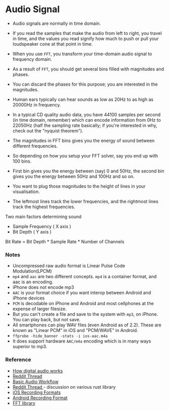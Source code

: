 # Audio Signal

- Audio signals are normally in time domain. 
- If you read the samples that make the audio from left to right, you travel in time, and the values you read signify how much to push or pull your loudspeaker cone at that point in time.

- When you use `FFT`, you transform your time-domain audio signal to frequency domain.

- As a result of `FFT`, you should get several bins filled with magnitudes and phases. 

- You can discard the phases for this purpose; you are interested in the magnitudes.

- Human ears typically can hear sounds as low as 20Hz to as high as 20000Hz in frequency. 
- In a typical CD quality audio data, you have 44100 samples per second (in time domain, remember) which can encode information from 0Hz to 22050Hz (half the sampling rate basically; if you're interested in why, check out the "nyquist theorem").

- The magnitudes in FFT bins gives you the energy of sound between different frequencies. 
- So depending on how you setup your FFT solver, say you end up with 100 bins. 
- First bin gives you the energy between (say) 0 and 50Hz, the second bin gives you the energy between 50Hz and 100Hz and so on. 

- You want to plug those magnitudes to the height of lines in your visualisation. 
- The leftmost lines track the lower frequencies, and the rightmost lines track the highest frequencies.

Two main factors determining sound
- Sample Frequency ( X axis )
- Bit Depth ( Y axis )
 
Bit Rate = Bit Depth * Sample Rate * Number of Channels

### Notes
- Uncompressed raw audio format is Linear Pulse Code Modulation(LPCM)
- `mp4` and `aac` are two different concepts. `mp4` is a container format, and aac is an encoding.
- iPhone does not encode mp3
- `AAC` is your format choice if you want interop between Android and iPhone devices
- `PCM` is decodable on iPhone and Android and most cellphones at the expense of larger filesize.
- But you can't create a file and save to the system with `mp3`, on iPhone. You can play back, but not save.
- All smartphones can play WAV files (even Android as of 2.2). These are known as "Linear PCM" in iOS and "PCM/WAVE" in Android.
- `ffprobe -hide_banner -stats -i ios-aac.m4a`
- It does support hardware `AAC/m4a` encoding which is in many ways superior to mp3.

###  Reference
- [How digital audio works](https://www.youtube.com/watch?v=1RIA9U5oXro&ab_channel=Computerphile)
- [Reddit Thread ](https://www.reddit.com/r/iOSProgramming/comments/2le7hq/how_do_i_make_a_spectrum_visualizer_for_my_music/)
- [Basic Audio Workflow](https://www.youtube.com/watch?v=JyUagzvGq7Q&ab_channel=ComputerScience)
- [Reddit Thread ](https://www.reddit.com/r/rust/comments/aua2tb/rust_2019_rust_audio/) - discussion on various rust library
- [iOS Recording Formats](https://developer.apple.com/library/archive/documentation/AudioVideo/Conceptual/MultimediaPG/UsingAudio/UsingAudio.html#//apple_ref/doc/uid/TP40009767-CH2-SW6)
- [Android Recording Format](https://developer.android.com/guide/topics/media/media-formats)
- [FFT library](https://github.com/wendykierp/JTransforms)